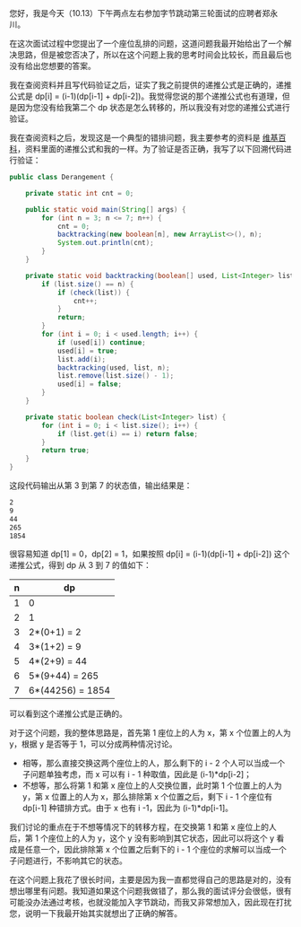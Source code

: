 您好，我是今天（10.13）下午两点左右参加字节跳动第三轮面试的应聘者郑永川。

在这次面试过程中您提出了一个座位乱排的问题，这道问题我最开始给出了一个解决思路，但是被您否决了，所以在这个问题上我的思考时间会比较长，而且最后也没有给出您想要的答案。

我在查阅资料并且写代码验证之后，证实了我之前提供的递推公式是正确的，递推公式是 dp[i] = (i-1)(dp[i-1] + dp[i-2])。我觉得您说的那个递推公式也有道理，但是因为您没有给我第二个 dp 状态是怎么转移的，所以我没有对您的递推公式进行验证。

我在查阅资料之后，发现这是一个典型的错排问题，我主要参考的资料是 [维基百科](https://zh.wikipedia.org/zh-hans/%E9%94%99%E6%8E%92%E9%97%AE%E9%A2%98)，资料里面的递推公式和我的一样。为了验证是否正确，我写了以下回溯代码进行验证：

```java
public class Derangement {

    private static int cnt = 0;

    public static void main(String[] args) {
        for (int n = 3; n <= 7; n++) {
            cnt = 0;
            backtracking(new boolean[n], new ArrayList<>(), n);
            System.out.println(cnt);
        }
    }

    private static void backtracking(boolean[] used, List<Integer> list, int n) {
        if (list.size() == n) {
            if (check(list)) {
                cnt++;
            }
            return;
        }
        for (int i = 0; i < used.length; i++) {
            if (used[i]) continue;
            used[i] = true;
            list.add(i);
            backtracking(used, list, n);
            list.remove(list.size() - 1);
            used[i] = false;
        }
    }

    private static boolean check(List<Integer> list) {
        for (int i = 0; i < list.size(); i++) {
            if (list.get(i) == i) return false;
        }
        return true;
    }
}
```

这段代码输出从第 3 到第 7 的状态值，输出结果是：

```html
2
9
44
265
1854
```

很容易知道 dp[1] = 0，dp[2] = 1，如果按照 dp[i] = (i-1)(dp[i-1] + dp[i-2]) 这个递推公式，得到 dp 从 3 到 7 的值如下：

| n | dp |
| --- | --- |
| 1 | 0 |
| 2 | 1 |
| 3 | 2\*(0+1) = 2 |
| 4 | 3\*(1+2) = 9 |
| 5 | 4\*(2+9) = 44 |
| 6 | 5\*(9+44) = 265 |
| 7 | 6\*(44256) = 1854 |

可以看到这个递推公式是正确的。

对于这个问题，我的整体思路是，首先第 1 座位上的人为 x，第 x 个位置上的人为 y，根据 y 是否等于 1，可以分成两种情况讨论。

- 相等，那么直接交换这两个座位上的人，那么剩下的 i - 2 个人可以当成一个子问题单独考虑，而 x 可以有 i - 1 种取值，因此是 (i-1)\*dp[i-2]；
- 不想等，那么将第 1 和第 x 座位上的人交换位置，此时第 1 个位置上的人为 y，第 x 位置上的人为 x，那么排除第 x 个位置之后，剩下 i - 1 个座位有 dp[i-1] 种错排方式。由于 x 也有 i -1，因此为 (i-1)\*dp[i-1]。

我们讨论的重点在于不想等情况下的转移方程，在交换第 1 和第 x 座位上的人后，第 1 个座位上的人为 y，这个 y 没有影响到其它状态，因此可以将这个 y 看成是任意一个，因此排除第 x 个位置之后剩下的 i - 1 个座位的求解可以当成一个子问题进行，不影响其它的状态。

在这个问题上我花了很长时间，主要是因为我一直都觉得自己的思路是对的，没有想出哪里有问题。我知道如果这个问题我做错了，那么我的面试评分会很低，很有可能没办法通过考核，也就没能加入字节跳动，而我又非常想加入，因此现在打扰您，说明一下我最开始其实就想出了正确的解答。
